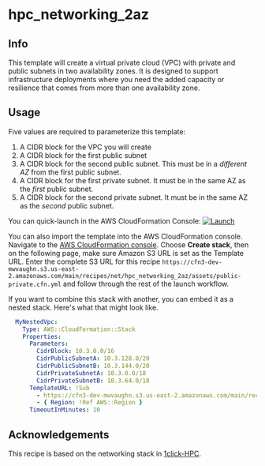 # hpc_networking_2az

## Info

This template will create a virtual private cloud (VPC) with private and public subnets in two availability zones. It is designed to support infrastructure deployments where you need the added capacity or resilience that comes from more than one availability zone. 

## Usage

Five values are required to parameterize this template:
1. A CIDR block for the VPC you will create 
2. A CIDR block for the first public subnet
3. A CIDR block for the second public subnet. This must be in a *different AZ* from the first public subnet.
4. A CIDR block for the first private subnet. It must be in the same AZ as the *first* public subnet.
5. A CIDR block for the second private subnet. It must be in the same AZ as the *second* public subnet.

You can quick-launch in the AWS CloudFormation Console: [![Launch](https://samdengler.github.io/cloudformation-launch-stack-button-svg/images/us-east-2.svg)](https://us-east-2.console.aws.amazon.com/cloudformation/home?region=us-east-2#/stacks/create/review?stackName=tutorial-networking&templateURL=https://cfn3-dev-mwvaughn.s3.us-east-2.amazonaws.com/main/recipes/net/hpc_networking_2az/assets/public-private.cfn.yml)

You can also import the template into the AWS CloudFormation console. Navigate to the [AWS CloudFormation console](https://console.aws.amazon.com/cloudformation/home). Choose **Create stack**, then on the following page, make sure Amazon S3 URL is set as the Template URL. Enter the complete S3 URL for this recipe `https://cfn3-dev-mwvaughn.s3.us-east-2.amazonaws.com/main/recipes/net/hpc_networking_2az/assets/public-private.cfn.yml` and follow through the rest of the launch workflow.

If you want to combine this stack with another, you can embed it as a nested stack. Here's what that might look like.

```yaml
  MyNestedVpc:
    Type: AWS::CloudFormation::Stack
    Properties:
      Parameters:
        CidrBlock: 10.3.0.0/16
        CidrPublicSubnetA: 10.3.128.0/20
        CidrPublicSubnetB: 10.3.144.0/20
        CidrPrivateSubnetA: 10.3.0.0/18
        CidrPrivateSubnetB: 10.3.64.0/18
      TemplateURL: !Sub
        - https://cfn3-dev-mwvaughn.s3.us-east-2.amazonaws.com/main/recipes/net/hpc_networking_2az/assets/public-private.cfn.yml
        - { Region: !Ref AWS::Region }
      TimeoutInMinutes: 10
```

## Acknowledgements

This recipe is based on the networking stack in [1click-HPC](https://github.com/aws-samples/1click-hpc).
